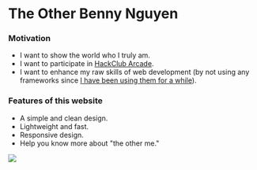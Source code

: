 # The Other Benny Nguyen

### Motivation

- I want to show the world who I truly am.
- I want to participate in [HackClub Arcade](https://hackclub.com/arcade/).
- I want to enhance my raw skills of web development (by not using any frameworks since [I have been using them for a while](https://bennynguyen.dev/#works)).

### Features of this website

- A simple and clean design.
- Lightweight and fast.
- Responsive design.
- Help you know more about "the other me."

![](https://the-other.bennynguyen.dev/images/web/thumbnail.png)
